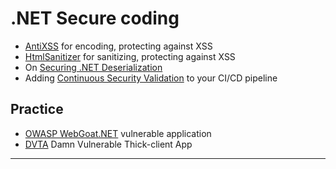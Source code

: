 # .NET Secure coding

* [AntiXSS](https://www.nuget.org/packages/AntiXss/) for encoding, protecting against XSS
* [HtmlSanitizer](https://github.com/mganss/HtmlSanitizer) for sanitizing, protecting against XSS
* On [Securing .NET Deserialization](https://www.youtube.com/watch?v=oxlD8VWWHE8)
* Adding [Continuous Security Validation](https://docs.microsoft.com/en-us/azure/devops/articles/security-validation-cicd-pipeline) to your CI/CD pipeline



## Practice

* [OWASP WebGoat.NET](https://www.owasp.org/index.php/Category:OWASP_WebGoat.NET) vulnerable application
* [DVTA](https://github.com/secvulture/dvta) Damn Vulnerable Thick-client App

------------
